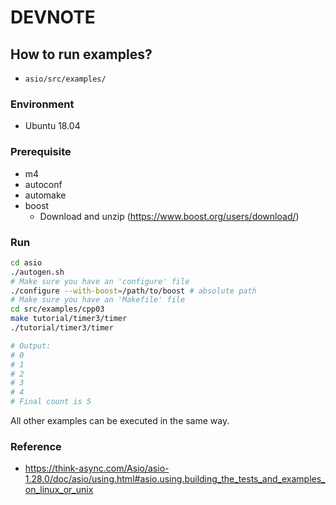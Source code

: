 # DEVNOTE

## How to run examples?

- `asio/src/examples/`

### Environment

- Ubuntu 18.04

### Prerequisite

- m4
- autoconf
- automake
- boost
  - Download and unzip (https://www.boost.org/users/download/)

### Run

```bash
cd asio
./autogen.sh
# Make sure you have an 'configure' file
./configure --with-boost=/path/to/boost # absolute path
# Make sure you have an 'Makefile' file
cd src/examples/cpp03
make tutorial/timer3/timer
./tutorial/timer3/timer

# Output:
# 0
# 1
# 2
# 3
# 4
# Final count is 5
```

All other examples can be executed in the same way.

### Reference

- https://think-async.com/Asio/asio-1.28.0/doc/asio/using.html#asio.using.building_the_tests_and_examples_on_linux_or_unix
